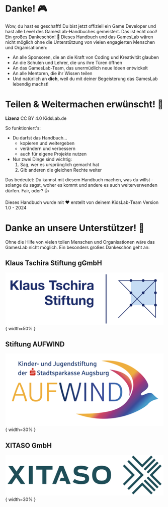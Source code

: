 # Danke! 🎮
Wow, du hast es geschafft! Du bist jetzt offiziell ein Game Developer und hast alle Level des GamesLab-Handbuches gemeistert. Das ist echt cool!
Ein großes Dankeschön! 🌟
Dieses Handbuch und das GamesLab wären nicht möglich ohne die Unterstützung von vielen engagierten Menschen und Organisationen:

- An alle Sponsoren, die an die Kraft von Coding und Kreativität glauben
- An die Schulen und Lehrer, die uns ihre Türen öffnen
- An das GamesLab-Team, das unermüdlich neue Ideen entwickelt
- An alle Mentoren, die ihr Wissen teilen
- Und natürlich an **dich**, weil du mit deiner Begeisterung das GamesLab lebendig machst!

# Teilen & Weitermachen erwünscht! 🔄

**Lizenz** CC BY 4.0 KidsLab.de 

So funktioniert's:

- Du darfst das Handbuch...
  - kopieren und weitergeben
  - verändern und verbessern
  - auch für eigene Projekte nutzen
- Nur zwei Dinge sind wichtig:
  1. Sag, wer es ursprünglich gemacht hat
  2. Gib anderen die gleichen Rechte weiter

Das bedeutet: Du kannst mit diesem Handbuch machen, was du willst - solange du sagst, woher es kommt und andere es auch weiterverwenden dürfen. Fair, oder? 👍

Dieses Handbuch wurde mit ❤️ erstellt von deinem KidsLab-Team
Version 1.0 - 2024

# Danke an unsere Unterstützer! 🌟
Ohne die Hilfe von vielen tollen Menschen und Organisationen wäre das GamesLab nicht möglich. Ein besonders großes Dankeschön geht an:

## Klaus Tschira Stiftung gGmbH

![kts](bilder/kts.png){ width=50% }

## Stiftung AUFWIND

![aufwind](bilder/aufwind.png){ width=30% }

## XITASO GmbH

![xitaso](bilder/xitaso.png){ width=30% }



